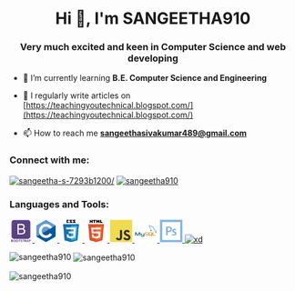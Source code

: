
<h1 align="center">Hi 👋, I'm SANGEETHA910</h1>
<h3 align="center">Very much excited and keen in Computer Science and web developing</h3>

- 🌱 I’m currently learning **B.E. Computer Science and Engineering**

- 📝 I regularly write articles on [https://teachingyoutechnical.blogspot.com/](https://teachingyoutechnical.blogspot.com/)

- 📫 How to reach me **sangeethasivakumar489@gmail.com**

<h3 align="left">Connect with me:</h3>
<p align="left">
<a href="https://linkedin.com/in/sangeetha-s-7293b1200/" target="blank"><img align="center" src="https://raw.githubusercontent.com/rahuldkjain/github-profile-readme-generator/neutral-icons/src/images/icons/Social/linked-in-alt.svg" alt="sangeetha-s-7293b1200/" height="30" width="40" /></a>
<a href="https://www.codechef.com/users/sangeetha910" target="blank"><img align="center" src="https://cdn.jsdelivr.net/npm/simple-icons@3.1.0/icons/codechef.svg" alt="sangeetha910" height="30" width="40" /></a>
</p>

<h3 align="left">Languages and Tools:</h3>
<p align="left"> <a href="https://getbootstrap.com" target="_blank"> <img src="https://raw.githubusercontent.com/devicons/devicon/master/icons/bootstrap/bootstrap-plain-wordmark.svg" alt="bootstrap" width="40" height="40"/> </a> <a href="https://www.cprogramming.com/" target="_blank"> <img src="https://raw.githubusercontent.com/devicons/devicon/master/icons/c/c-original.svg" alt="c" width="40" height="40"/> </a> <a href="https://www.w3schools.com/css/" target="_blank"> <img src="https://raw.githubusercontent.com/devicons/devicon/master/icons/css3/css3-original-wordmark.svg" alt="css3" width="40" height="40"/> </a> <a href="https://www.w3.org/html/" target="_blank"> <img src="https://raw.githubusercontent.com/devicons/devicon/master/icons/html5/html5-original-wordmark.svg" alt="html5" width="40" height="40"/> </a> <a href="https://developer.mozilla.org/en-US/docs/Web/JavaScript" target="_blank"> <img src="https://raw.githubusercontent.com/devicons/devicon/master/icons/javascript/javascript-original.svg" alt="javascript" width="40" height="40"/> </a> <a href="https://www.mysql.com/" target="_blank"> <img src="https://raw.githubusercontent.com/devicons/devicon/master/icons/mysql/mysql-original-wordmark.svg" alt="mysql" width="40" height="40"/> </a> <a href="https://www.photoshop.com/en" target="_blank"> <img src="https://raw.githubusercontent.com/devicons/devicon/master/icons/photoshop/photoshop-line.svg" alt="photoshop" width="40" height="40"/> </a> <a href="https://www.adobe.com/products/xd.html" target="_blank"> <img src="https://cdn.worldvectorlogo.com/logos/adobe-xd.svg" alt="xd" width="40" height="40"/> </a> </p>

<p><img align="left" src="https://github-readme-stats.vercel.app/api/top-langs?username=sangeetha910&show_icons=true&locale=en&layout=compact" alt="sangeetha910" /></p>

<p>&nbsp;<img align="center" src="https://github-readme-stats.vercel.app/api?username=sangeetha910&show_icons=true&locale=en" alt="sangeetha910" /></p>

<p><img align="center" src="https://github-readme-streak-stats.herokuapp.com/?user=sangeetha910&" alt="sangeetha910" /></p>
